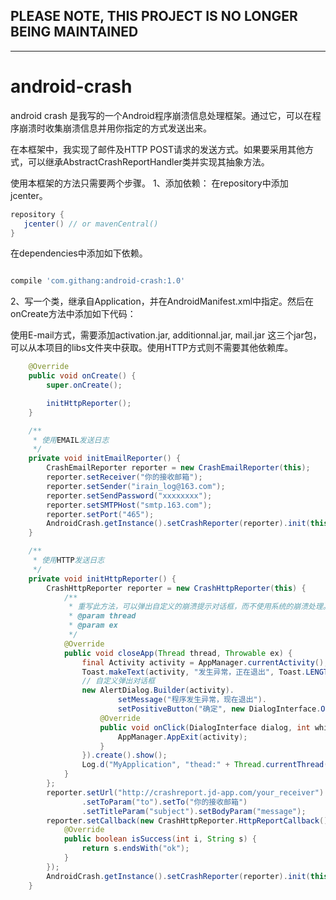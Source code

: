 PLEASE NOTE, THIS PROJECT IS NO LONGER BEING MAINTAINED
---
***

android-crash
=============

android crash 是我写的一个Android程序崩溃信息处理框架。通过它，可以在程序崩溃时收集崩溃信息并用你指定的方式发送出来。

在本框架中，我实现了邮件及HTTP POST请求的发送方式。如果要采用其他方式，可以继承AbstractCrashReportHandler类并实现其抽象方法。

使用本框架的方法只需要两个步骤。
1、添加依赖：
在repository中添加jcenter。
```groovy
repository {
   jcenter() // or mavenCentral()
}
```
在dependencies中添加如下依赖。
```groovy

compile 'com.githang:android-crash:1.0'
```

2、写一个类，继承自Application，并在AndroidManifest.xml中指定。然后在onCreate方法中添加如下代码：

使用E-mail方式，需要添加activation.jar, additionnal.jar, mail.jar 这三个jar包，可以从本项目的libs文件夹中获取。使用HTTP方式则不需要其他依赖库。

```java
    @Override
    public void onCreate() {
        super.onCreate();

        initHttpReporter();
    }

    /**
     * 使用EMAIL发送日志
     */
    private void initEmailReporter() {
        CrashEmailReporter reporter = new CrashEmailReporter(this);
        reporter.setReceiver("你的接收邮箱");
        reporter.setSender("irain_log@163.com");
        reporter.setSendPassword("xxxxxxxx");
        reporter.setSMTPHost("smtp.163.com");
        reporter.setPort("465");
        AndroidCrash.getInstance().setCrashReporter(reporter).init(this);
    }

    /**
     * 使用HTTP发送日志
     */
    private void initHttpReporter() {
        CrashHttpReporter reporter = new CrashHttpReporter(this) {
            /**
             * 重写此方法，可以弹出自定义的崩溃提示对话框，而不使用系统的崩溃处理。
             * @param thread
             * @param ex
             */
            @Override
            public void closeApp(Thread thread, Throwable ex) {
                final Activity activity = AppManager.currentActivity();
                Toast.makeText(activity, "发生异常，正在退出", Toast.LENGTH_SHORT).show();
                // 自定义弹出对话框
                new AlertDialog.Builder(activity).
                        setMessage("程序发生异常，现在退出").
                        setPositiveButton("确定", new DialogInterface.OnClickListener() {
                    @Override
                    public void onClick(DialogInterface dialog, int which) {
                        AppManager.AppExit(activity);
                    }
                }).create().show();
                Log.d("MyApplication", "thead:" + Thread.currentThread().getName());
            }
        };
        reporter.setUrl("http://crashreport.jd-app.com/your_receiver").setFileParam("fileName")
                .setToParam("to").setTo("你的接收邮箱")
                .setTitleParam("subject").setBodyParam("message");
        reporter.setCallback(new CrashHttpReporter.HttpReportCallback() {
            @Override
            public boolean isSuccess(int i, String s) {
                return s.endsWith("ok");
            }
        });
        AndroidCrash.getInstance().setCrashReporter(reporter).init(this);
    }

```
